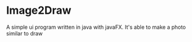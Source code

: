# Image2Draw
A simple ui program written in java with javaFX. It's able to make a photo similar to draw
